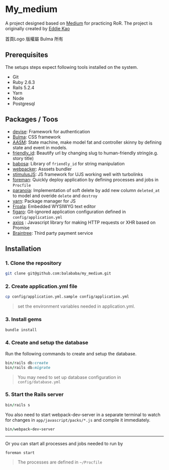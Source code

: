 # My_medium
A project designed based on [Medium](https://medium.com/) for practicing RoR.
The project is originally created by [Eddie Kao](https://github.com/kaochenlong/my_medium)

首頁Logo 版權屬 Bulma 所有
## Prerequisites
The setups steps expect following tools installed on the system.

- Git
- Ruby 2.6.3
- Rails 5.2.4
- Yarn
- Node
- Postgresql

## Packages / Toos
* [devise](https://github.com/heartcombo/devise): Framework for authentication
* [Bulma](https://github.com/jgthms/bulma): CSS framework
* [AASM](https://github.com/aasm/aasm): State machine, make model fat and controller skinny by defining state and event in models.
* [friendly_id](https://github.com/norman/friendly_id): Beautify url by changing slug to human-friendly string(e.g. story title)
* [babosa](https://github.com/norman/babosa): Library of `friendly_id` for string manipulation
* [webpacker](https://github.com/rails/webpacker): Asssets bundler
* [stimulusJS](https://chloerei.com/2018/02/24/stimulus/): JS framework for UJS working well with turbolinks
* [foreman](https://github.com/theforeman/foreman): Quickly deploy  application by defining processes and jobs in `Procfile`
* [paranoia](https://github.com/rubysherpas/paranoia): Implementation of soft delete by add new column `deleted_at` to model and overide `delete` and `destroy` 
* [yarn](https://github.com/yarnpkg/yarn): Package manager for JS
* [Froala](https://github.com/froala/wysiwyg-editor): Embedded WYSIWYG text editor
* [figaro](https://github.com/laserlemon/figaro): Git-ignored application configuration defined in `config/application.yml`
* [axios](https://github.com/axios/axios) : Javascript library for making HTTP requests or XHR based on Promise
* [Braintree](https://www.braintreepayments.com/): Third party payment service
## Installation

### 1. Clone the repository

```bash
git clone git@github.com:balababa/my_medium.git
```
### 2. Create application.yml file

```bash
cp config/application.yml.sample config/application.yml
```
> set the environment variables needed in application.yml.
### 3. Install gems

```ruby
bundle install
```

### 4. Create and setup the database

Run the following commands to create and setup the database.

```ruby
bin/rails db:create
bin/rails db:migrate
```
> You may need to set up database configuration in `config/database.yml`

### 5. Start the Rails server

```ruby
bin/rails s
```
You also need to start webpack-dev-server in a separate terminal to watch for changes in `app/javascript/packs/*.js` and compile it immediately.
```ruby
bin/webpack-dev-server
```


---

Or you can start all processes and jobs needed to run by
```ruby
foreman start 
```
> The processes are defined in `~/Procfile`
